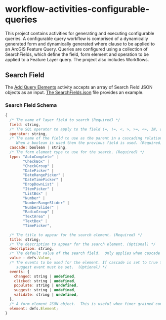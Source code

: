 # workflow-activities-configurable-queries
This project contains activities for generating and executing configurable queries.  A configurable query workflow is comprised of a dynamically generated form and dynamically generated where clause to be applied to an ArcGIS Feature Query.  Queries are configured using a collection of SearchFields, which define the field, form element and operation to be applied to a Feature Layer query. The project also includes Workflows.

## Search Field 
The [Add Query Elements](.src/activities/AddStoreQueryElements) activity accepts an array of Search Field JSON objects as an input.  [The SearchFields.json](./examples/SearchFields.json) file provides an example.

### Search Field Schema
```js
{
  /* The name of layer field to search (Required) */
  field: string,
  /* The SQL operator to apply to the field (=, !=, <, >, >=, <=, IN, and BETWEEN) (Required) */
  operator: string,
  /* The name of the field to use as the parent in a cascading relationship.
     When a boolean is used then the previous field is used. (Required) */
  cascade: boolean | string,
  /* The form element type to use for the search. (Required) */
  type: "AutoComplete" |
        "CheckBox" |
        "CheckGroup" |
        "DatePicker" |
        "DateRangePicker" |
        "DateTimePicker" |
        "DropDownList" |
        "ItemPicker" |
        "ListBox" |
        "Number" |
        "NumberRangeSlider" |
        "NumberSlider" |
        "RadioGroup" |
        "TextArea" |
        "TextBox" |
        "TimePicker",
    
  /* The title to appear for the search element. (Required) */
  title: string;
  /* The description to appear for the search element. (Optional) */
  description: string,
  /* The default value of the search field.  Only applies when cascade is false.  (Optional) */
  value : defs.Value,
  /* The events to be used for the element. If cascade is set to true then a 'populate' event must be set.  If the type is Autocomplete then the
     suggest event must be set.  (Optional) */
  events: {
    changed: string | undefined,
    clicked: string | undefined,
    populate: string | undefined,
    suggest: string | undefined,
    validate: string | undefined,
  },
  /* A form element JSON object.  This is useful when finer grained control over the form is required. (Optional) */
  element: defs.Element;
}
```